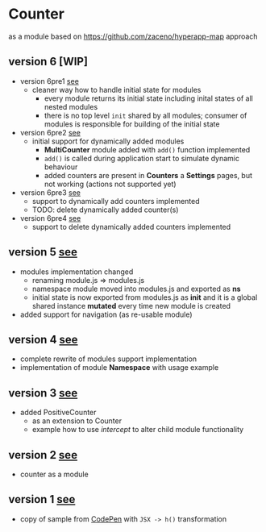 # Counter
as a module based on https://github.com/zaceno/hyperapp-map approach

## version 6 [WIP]

- version 6pre1 [see](https://rawcdn.githack.com/mshgh/ha2-samples/41fb843359c8e9e21c32e56e356913d09402523b/index.html)
  - cleaner way how to handle initial state for modules
    - every module returns its initial state including inital states of all nested modules
    - there is no top level `init` shared by all modules; consumer of modules is responsible for building of the initial state
- version 6pre2 [see](https://rawcdn.githack.com/mshgh/ha2-samples/2b990cd6ef159433fa9117d1be3fc2603359f341/index.html)
  - initial support for dynamically added modules
    - **MultiCounter** module added with `add()` function implemented
    - `add()` is called during application start to simulate dynamic behaviour
    - added counters are present in **Counters** a **Settings** pages, but not working (actions not supported yet)
- version 6pre3 [see](https://rawcdn.githack.com/mshgh/ha2-samples/f569841138a383b312dd50d8bfe1bd624cf049eb/index.html)
  - support to dynamically add counters implemented
  - TODO: delete dynamically added counter(s)
- version 6pre4 [see](https://rawcdn.githack.com/mshgh/ha2-samples/00d647d2d4890797e675138cb111573800404e0d/index.html)
  - support to delete dynamically added counters implemented

## version 5 [see](https://rawcdn.githack.com/mshgh/ha2-samples/counter-map-v5/index.html)

- modules implementation changed
  - renaming module.js => modules.js
  - namespace module moved into modules.js and exported as **ns**
  - initial state is now exported from modules.js as **init** and it is a global shared instance **mutated** every time new module is created
- added support for navigation (as re-usable module)

## version 4 [see](https://rawcdn.githack.com/mshgh/ha2-samples/counter-map-v4/index.html)

- complete rewrite of modules support implementation
- implementation of module **Namespace** with usage example

## version 3 [see](https://rawcdn.githack.com/mshgh/ha2-samples/counter-map-v3/index.html)

- added PositiveCounter
  - as an extension to Counter
  - example how to use *intercept* to alter child module functionality

## version 2 [see](https://rawcdn.githack.com/mshgh/ha2-samples/counter-map-v2/index.html)

- counter as a module

## version 1 [see](https://rawcdn.githack.com/mshgh/ha2-samples/counter-map-v1/index.html)

- copy of sample from [CodePen](https://codepen.io/zaceno/pen/ExxdzJZ) with `JSX -> h()` transformation
